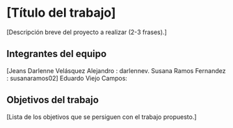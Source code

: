 # [Título del trabajo]

[Descripción breve del proyecto a realizar (2-3 frases).]

## Integrantes del equipo

[Jeans Darlenne Velásquez Alejandro : darlennev.
Susana Ramos Fernandez : susanaramos02]
Eduardo Viejo Campos: 

## Objetivos del trabajo

[Lista de los objetivos que se persiguen con el trabajo propuesto.]
